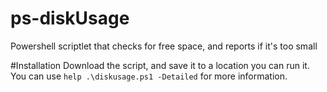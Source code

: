 # ps-diskUsage
Powershell scriptlet that checks for free space, and reports if it's too small

#Installation
Download the script, and save it to a location you can run it. You can use `help .\diskusage.ps1 -Detailed` for more information.
